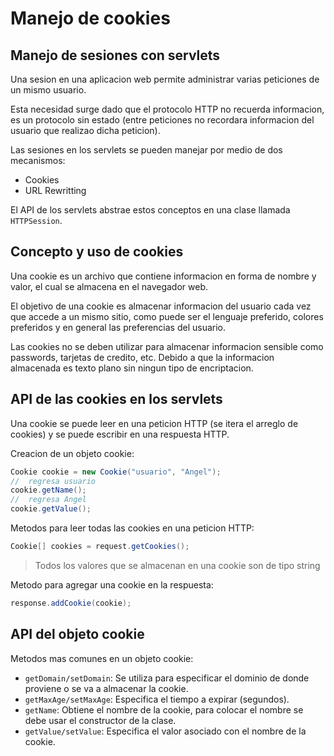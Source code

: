 # Manejo de cookies

## Manejo de sesiones con servlets

Una sesion en una aplicacion web permite administrar varias peticiones de un mismo usuario.

Esta necesidad surge dado que el protocolo HTTP no recuerda informacion, es un protocolo sin estado (entre peticiones
no recordara informacion del usuario que realizao dicha peticion).

Las sesiones en los servlets se pueden manejar por medio de dos mecanismos:

* Cookies
* URL Rewritting

El API de los servlets abstrae estos conceptos en una clase llamada `HTTPSession`.

## Concepto y uso de cookies

Una cookie es un archivo que contiene informacion en forma de nombre y valor, el cual se almacena en el navegador web.

El objetivo de una cookie es almacenar informacion del usuario cada vez que accede a un mismo sitio, como puede ser el
lenguaje preferido, colores preferidos y en general las preferencias del usuario.

Las cookies no se deben utilizar para almacenar informacion sensible como passwords, tarjetas de credito, etc. Debido
a que la informacion almacenada es texto plano sin ningun tipo de encriptacion.

## API de las cookies en los servlets

Una cookie se puede leer en una peticion HTTP (se itera el arreglo de cookies) y se puede escribir en una respuesta
HTTP.

Creacion de un objeto cookie:

```Java
Cookie cookie = new Cookie("usuario", "Angel");
//  regresa usuario
cookie.getName();
//  regresa Angel
cookie.getValue();
```

Metodos para leer todas las cookies en una peticion HTTP:

```java
Cookie[] cookies = request.getCookies();
```

> Todos los valores que se almacenan en una cookie son de tipo string

Metodo para agregar una cookie en la respuesta:

```java
response.addCookie(cookie);
```

## API del objeto cookie

Metodos mas comunes en un objeto cookie:

* `getDomain/setDomain`: Se utiliza para especificar el dominio de donde proviene o se va a almacenar la cookie.
* `getMaxAge/setMaxAge`: Especifica el tiempo a expirar (segundos).
* `getName`: Obtiene el nombre de la cookie, para colocar el nombre se debe usar el constructor de la clase.
* `getValue/setValue`: Especifica el valor asociado con el nombre de la cookie.
